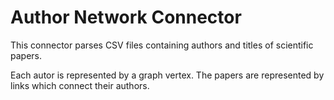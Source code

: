 # Author Network Connector

This connector parses CSV files containing authors and titles of scientific papers.

Each autor is represented by a graph vertex. The papers are represented by links which connect their authors.
